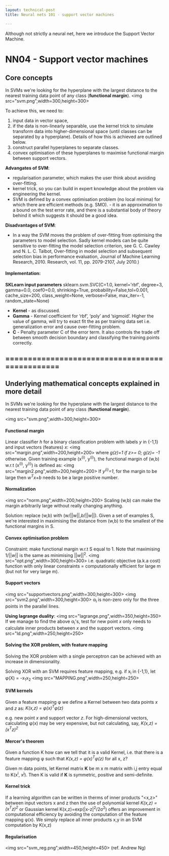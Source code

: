 ```yaml
---
layout: technical-post
title: Neural nets 101 - support vector machines 

---
```


Although not strictly a neural net, here we introduce the Support Vector Machine. 


# NN04 - Support vector machines

## Core concepts
In SVMs we're looking for the hyperplane with the largest distance to the nearest training data point of any class (**functional margin**). 
<img src="svm.png",width=300,height=300>

To achieve this, we need to: 
1. input data in vector space, 
2. if the data is non-linearly separable, use the kernel trick to simulate transform data into higher-dimensional space (until classes can be separated by a hyperplane). Details of how this is achieved are outlined below.  
3. construct parallel hyperplanes to separate classes. 
4. convex optimisation of these hyperplanes to maximise functional margin between support vectors. 

**Advangates of SVM**:   
- regularisation parameter, which makes the user think about avoiding over-fitting. 
- kernel trick, so you can build in expert knowledge about the problem via engineering the kernel. 
- SVM is defined by a convex optimisation problem (no local minima) for which there are efficient methods (e.g. SMO). - it is an approximation to a bound on the test error rate, and there is a substantial body of theory behind it which suggests it should be a good idea.

**Disadvantages of SVM**: 
-  In a way the SVM moves the problem of over-fitting from optimising the parameters to model selection. Sadly kernel models can be quite sensitive to over-fitting the model selection criterion, see G. C. Cawley and N. L. C. Talbot, Over-fitting in model selection and subsequent selection bias in performance evaluation, Journal of Machine Learning Research, 2010. Research, vol. 11, pp. 2079-2107, July 2010.) 


#### Implementation: 
**SKLearn input parameters**
sklearn.svm.SVC(C=1.0, kernel='rbf', degree=3, gamma=0.0, coef0=0.0, shrinking=True, probability=False,tol=0.001, cache_size=200, class_weight=None, verbose=False, max_iter=-1, random_state=None)


- **Kernel** - as discussed. 
- **Gamma** - Kernel coefficient for ‘rbf’, ‘poly’ and ‘sigmoid’. Higher the value of gamma, will try to exact fit the as per training data set i.e. generalization error and cause over-fitting problem.
- **C** - Penalty parameter C of the error term. It also controls the trade off between smooth decision boundary and classifying the training points correctly.

## ===============================================
## Underlying mathematical concepts explained in more detail

In SVMs we're looking for the hyperplane with the largest distance to the nearest training data point of any class (**functional margin**). 

<img src="svm.png",width=300,height=300>

#### Functional margin
Linear classifier *h* for a binary classification problem with labels *y* in {-1,1} and input vectors (features) *x*: 
<img src="margin.png",width=200,height=200>
where *g(z)=1 if z>= 0; g(z)= -1* otherwise. Given training example (x<sup>(i)</sup>, y<sup>(i)</sup>), the functional margin of (w,b) w.r.t (x<sup>(i)</sup>, y<sup>(i)</sup>) is defined as: 
<img src="margin2.png",width=200,height=200>
If *y<sup>(i)</sup>=1*, for the margin to be large then *w<sup>T</sup>x+b* needs to be a large positive number.  

#### Normalization
<img src="norm.png",width=200,height=200>
Scaling (w,b) can make the margin arbitrarily large without really changing anything. 

Solution: replace (w,b) with (w/||w||,*b*/||w||). Given a set of examples S, we're interested in maximising the distance from (w,b) to the smallest of the functional margins in S. 

#### Convex optimisation problem
Constraint: make functional margin w.r.t S equal to 1. Note that maximising 1/||*w*|| is the same as minimising ||*w*||<sup>2</sup>. 
<img src="opt.png",width=300,height=300>
i.e. quadratic objective (a.k.a cost) function with only linear constraints = computationally efficient for large m (but not for very large m). 

#### Support vectors
<img src="supportvectors.png",width=300,height=300>
<img src="svm2.png",width=300,height=300>
α<sub>i</sub> is non-zero only for the three points in the parallel lines. 

**Using lagrange duality**:
<img src="lagrange.png",width=350,height=350>
If we manage to find the above α<sub>i</sub>'s, test for new point *x* only needs to calculate inner products between *x* and the support vectors. 
<img src="ld.png",width=250,height=250>

#### Solving the XOR problem, with feature mapping 
Solving the XOR problem with a single perceptron can be achieved with an increase in dimensionality. 

Solving XOR with an SVM requires feature mapping, e.g. if x<sub>i</sub> in {-1,1}, let φ(X) = -x<sub>1</sub>x<sub>2</sub>
<img src="MAPPING.png",width=250,height=250>

#### SVM kernels
Given a feature mapping φ we define a Kernel between two data points *x* and *z* as:
*K(x,z) = φ(x)<sup>T</sup>φ(z)* 

e.g. new point *x* and support vector *z*. For high-dimensional vectors, calculating φ(x) may be very expensive, but not calculating, say, *K(x,z) = (x<sup>T</sup>z)<sup>2</sup>*

#### Mercer's theorem 
Given a function K how can we tell that it is a valid Kernel, i.e. that there is a feature mapping φ such that *K(x,z) = φ(x)<sup>T</sup>φ(z)*  for all x, z? 

Given m data points, let Kernel matrix **K** be m x m matrix with i,j entry equal to K(x<sup>i</sup>, x<sup>j</sup>). Then K is valid if **K** is symmetric, positive and semi-definite. 

#### Kernel trick 
If a learning algorithm can be written in therms of inner products "<x,z>" between input vectors x and z then the use of polynomial kernel *K(x,z) = (x<sup>T</sup>z)<sup>2</sup>* or Gaussian kernel K(x,z)=exp(|x-z|<sup>2</sup>/2σ<sup>2</sup>) offers an improvement in computational efficiency by avoiding the computation of the feature mapping φ(x). 
We simply replace all inner products x,y in an SVM computation by K(x,z)

#### Regularisation
<img src="svm_reg.png",width=450,height=450>
(ref. Andrew Ng) 






